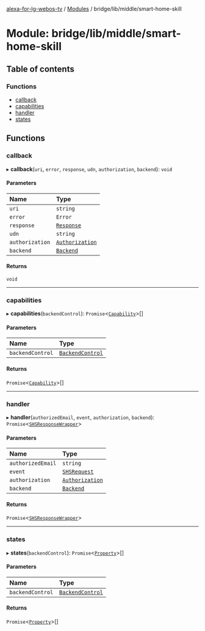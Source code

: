 [alexa-for-lg-webos-tv](../README.md) / [Modules](../modules.md) / bridge/lib/middle/smart-home-skill

# Module: bridge/lib/middle/smart-home-skill

## Table of contents

### Functions

- [callback](bridge_lib_middle_smart_home_skill.md#callback)
- [capabilities](bridge_lib_middle_smart_home_skill.md#capabilities)
- [handler](bridge_lib_middle_smart_home_skill.md#handler)
- [states](bridge_lib_middle_smart_home_skill.md#states)

## Functions

### callback

▸ **callback**(`uri`, `error`, `response`, `udn`, `authorization`, `backend`): `void`

#### Parameters

| Name | Type |
| :------ | :------ |
| `uri` | `string` |
| `error` | `Error` |
| `response` | [`Response`](../interfaces/bridge_types_lgtv2.export_.Response.md) |
| `udn` | `string` |
| `authorization` | [`Authorization`](../classes/bridge_lib_middle_authorization.Authorization.md) |
| `backend` | [`Backend`](../classes/bridge_lib_backend.Backend.md) |

#### Returns

`void`

___

### capabilities

▸ **capabilities**(`backendControl`): `Promise`\<[`Capability`](../interfaces/common_smart_home_skill_response.SHSEvent.Payload.Endpoint.Capability-1.md)\>[]

#### Parameters

| Name | Type |
| :------ | :------ |
| `backendControl` | [`BackendControl`](../classes/bridge_lib_backend_backend_control.BackendControl.md) |

#### Returns

`Promise`\<[`Capability`](../interfaces/common_smart_home_skill_response.SHSEvent.Payload.Endpoint.Capability-1.md)\>[]

___

### handler

▸ **handler**(`authorizedEmail`, `event`, `authorization`, `backend`): `Promise`\<[`SHSResponseWrapper`](../classes/common_smart_home_skill_response.SHSResponseWrapper.md)\>

#### Parameters

| Name | Type |
| :------ | :------ |
| `authorizedEmail` | `string` |
| `event` | [`SHSRequest`](../classes/common_smart_home_skill_request.SHSRequest.md) |
| `authorization` | [`Authorization`](../classes/bridge_lib_middle_authorization.Authorization.md) |
| `backend` | [`Backend`](../classes/bridge_lib_backend.Backend.md) |

#### Returns

`Promise`\<[`SHSResponseWrapper`](../classes/common_smart_home_skill_response.SHSResponseWrapper.md)\>

___

### states

▸ **states**(`backendControl`): `Promise`\<[`Property`](../interfaces/common_smart_home_skill_response.SHSContext.Property-1.md)\>[]

#### Parameters

| Name | Type |
| :------ | :------ |
| `backendControl` | [`BackendControl`](../classes/bridge_lib_backend_backend_control.BackendControl.md) |

#### Returns

`Promise`\<[`Property`](../interfaces/common_smart_home_skill_response.SHSContext.Property-1.md)\>[]
